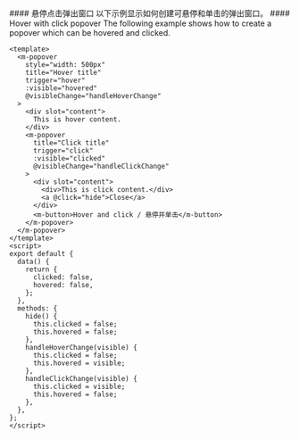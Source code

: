 <cn>
#### 悬停点击弹出窗口
以下示例显示如何创建可悬停和单击的弹出窗口。
</cn>

<us>
#### Hover with click popover
The following example shows how to create a popover which can be hovered and clicked.
</us>

```vue
<template>
  <m-popover
    style="width: 500px"
    title="Hover title"
    trigger="hover"
    :visible="hovered"
    @visibleChange="handleHoverChange"
  >
    <div slot="content">
      This is hover content.
    </div>
    <m-popover
      title="Click title"
      trigger="click"
      :visible="clicked"
      @visibleChange="handleClickChange"
    >
      <div slot="content">
        <div>This is click content.</div>
        <a @click="hide">Close</a>
      </div>
      <m-button>Hover and click / 悬停并单击</m-button>
    </m-popover>
  </m-popover>
</template>
<script>
export default {
  data() {
    return {
      clicked: false,
      hovered: false,
    };
  },
  methods: {
    hide() {
      this.clicked = false;
      this.hovered = false;
    },
    handleHoverChange(visible) {
      this.clicked = false;
      this.hovered = visible;
    },
    handleClickChange(visible) {
      this.clicked = visible;
      this.hovered = false;
    },
  },
};
</script>
```
